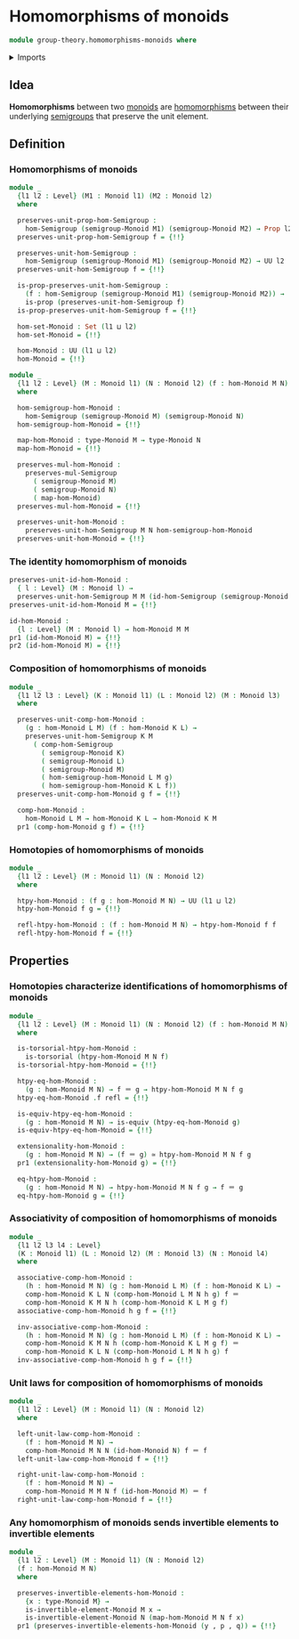 # Homomorphisms of monoids

```agda
module group-theory.homomorphisms-monoids where
```

<details><summary>Imports</summary>

```agda
open import foundation.action-on-identifications-functions
open import foundation.dependent-pair-types
open import foundation.equivalences
open import foundation.fundamental-theorem-of-identity-types
open import foundation.homotopies
open import foundation.identity-types
open import foundation.propositions
open import foundation.sets
open import foundation.subtype-identity-principle
open import foundation.subtypes
open import foundation.torsorial-type-families
open import foundation.universe-levels

open import group-theory.homomorphisms-semigroups
open import group-theory.invertible-elements-monoids
open import group-theory.monoids
```

</details>

## Idea

**Homomorphisms** between two [monoids](group-theory.monoids.md) are
[homomorphisms](group-theory.homomorphisms-semigroups.md) between their
underlying [semigroups](group-theory.semigroups.md) that preserve the unit
element.

## Definition

### Homomorphisms of monoids

```agda
module _
  {l1 l2 : Level} (M1 : Monoid l1) (M2 : Monoid l2)
  where

  preserves-unit-prop-hom-Semigroup :
    hom-Semigroup (semigroup-Monoid M1) (semigroup-Monoid M2) → Prop l2
  preserves-unit-prop-hom-Semigroup f = {!!}

  preserves-unit-hom-Semigroup :
    hom-Semigroup (semigroup-Monoid M1) (semigroup-Monoid M2) → UU l2
  preserves-unit-hom-Semigroup f = {!!}

  is-prop-preserves-unit-hom-Semigroup :
    (f : hom-Semigroup (semigroup-Monoid M1) (semigroup-Monoid M2)) →
    is-prop (preserves-unit-hom-Semigroup f)
  is-prop-preserves-unit-hom-Semigroup f = {!!}

  hom-set-Monoid : Set (l1 ⊔ l2)
  hom-set-Monoid = {!!}

  hom-Monoid : UU (l1 ⊔ l2)
  hom-Monoid = {!!}

module _
  {l1 l2 : Level} (M : Monoid l1) (N : Monoid l2) (f : hom-Monoid M N)
  where

  hom-semigroup-hom-Monoid :
    hom-Semigroup (semigroup-Monoid M) (semigroup-Monoid N)
  hom-semigroup-hom-Monoid = {!!}

  map-hom-Monoid : type-Monoid M → type-Monoid N
  map-hom-Monoid = {!!}

  preserves-mul-hom-Monoid :
    preserves-mul-Semigroup
      ( semigroup-Monoid M)
      ( semigroup-Monoid N)
      ( map-hom-Monoid)
  preserves-mul-hom-Monoid = {!!}

  preserves-unit-hom-Monoid :
    preserves-unit-hom-Semigroup M N hom-semigroup-hom-Monoid
  preserves-unit-hom-Monoid = {!!}
```

### The identity homomorphism of monoids

```agda
preserves-unit-id-hom-Monoid :
  { l : Level} (M : Monoid l) →
  preserves-unit-hom-Semigroup M M (id-hom-Semigroup (semigroup-Monoid M))
preserves-unit-id-hom-Monoid M = {!!}

id-hom-Monoid :
  {l : Level} (M : Monoid l) → hom-Monoid M M
pr1 (id-hom-Monoid M) = {!!}
pr2 (id-hom-Monoid M) = {!!}
```

### Composition of homomorphisms of monoids

```agda
module _
  {l1 l2 l3 : Level} (K : Monoid l1) (L : Monoid l2) (M : Monoid l3)
  where

  preserves-unit-comp-hom-Monoid :
    (g : hom-Monoid L M) (f : hom-Monoid K L) →
    preserves-unit-hom-Semigroup K M
      ( comp-hom-Semigroup
        ( semigroup-Monoid K)
        ( semigroup-Monoid L)
        ( semigroup-Monoid M)
        ( hom-semigroup-hom-Monoid L M g)
        ( hom-semigroup-hom-Monoid K L f))
  preserves-unit-comp-hom-Monoid g f = {!!}

  comp-hom-Monoid :
    hom-Monoid L M → hom-Monoid K L → hom-Monoid K M
  pr1 (comp-hom-Monoid g f) = {!!}
```

### Homotopies of homomorphisms of monoids

```agda
module _
  {l1 l2 : Level} (M : Monoid l1) (N : Monoid l2)
  where

  htpy-hom-Monoid : (f g : hom-Monoid M N) → UU (l1 ⊔ l2)
  htpy-hom-Monoid f g = {!!}

  refl-htpy-hom-Monoid : (f : hom-Monoid M N) → htpy-hom-Monoid f f
  refl-htpy-hom-Monoid f = {!!}
```

## Properties

### Homotopies characterize identifications of homomorphisms of monoids

```agda
module _
  {l1 l2 : Level} (M : Monoid l1) (N : Monoid l2) (f : hom-Monoid M N)
  where

  is-torsorial-htpy-hom-Monoid :
    is-torsorial (htpy-hom-Monoid M N f)
  is-torsorial-htpy-hom-Monoid = {!!}

  htpy-eq-hom-Monoid :
    (g : hom-Monoid M N) → f ＝ g → htpy-hom-Monoid M N f g
  htpy-eq-hom-Monoid .f refl = {!!}

  is-equiv-htpy-eq-hom-Monoid :
    (g : hom-Monoid M N) → is-equiv (htpy-eq-hom-Monoid g)
  is-equiv-htpy-eq-hom-Monoid = {!!}

  extensionality-hom-Monoid :
    (g : hom-Monoid M N) → (f ＝ g) ≃ htpy-hom-Monoid M N f g
  pr1 (extensionality-hom-Monoid g) = {!!}

  eq-htpy-hom-Monoid :
    (g : hom-Monoid M N) → htpy-hom-Monoid M N f g → f ＝ g
  eq-htpy-hom-Monoid g = {!!}
```

### Associativity of composition of homomorphisms of monoids

```agda
module _
  {l1 l2 l3 l4 : Level}
  (K : Monoid l1) (L : Monoid l2) (M : Monoid l3) (N : Monoid l4)
  where

  associative-comp-hom-Monoid :
    (h : hom-Monoid M N) (g : hom-Monoid L M) (f : hom-Monoid K L) →
    comp-hom-Monoid K L N (comp-hom-Monoid L M N h g) f ＝
    comp-hom-Monoid K M N h (comp-hom-Monoid K L M g f)
  associative-comp-hom-Monoid h g f = {!!}

  inv-associative-comp-hom-Monoid :
    (h : hom-Monoid M N) (g : hom-Monoid L M) (f : hom-Monoid K L) →
    comp-hom-Monoid K M N h (comp-hom-Monoid K L M g f) ＝
    comp-hom-Monoid K L N (comp-hom-Monoid L M N h g) f
  inv-associative-comp-hom-Monoid h g f = {!!}
```

### Unit laws for composition of homomorphisms of monoids

```agda
module _
  {l1 l2 : Level} (M : Monoid l1) (N : Monoid l2)
  where

  left-unit-law-comp-hom-Monoid :
    (f : hom-Monoid M N) →
    comp-hom-Monoid M N N (id-hom-Monoid N) f ＝ f
  left-unit-law-comp-hom-Monoid f = {!!}

  right-unit-law-comp-hom-Monoid :
    (f : hom-Monoid M N) →
    comp-hom-Monoid M M N f (id-hom-Monoid M) ＝ f
  right-unit-law-comp-hom-Monoid f = {!!}
```

### Any homomorphism of monoids sends invertible elements to invertible elements

```agda
module _
  {l1 l2 : Level} (M : Monoid l1) (N : Monoid l2)
  (f : hom-Monoid M N)
  where

  preserves-invertible-elements-hom-Monoid :
    {x : type-Monoid M} →
    is-invertible-element-Monoid M x →
    is-invertible-element-Monoid N (map-hom-Monoid M N f x)
  pr1 (preserves-invertible-elements-hom-Monoid (y , p , q)) = {!!}
```
